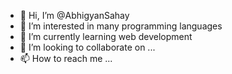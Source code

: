 - 👋 Hi, I’m @AbhigyanSahay
- 👀 I’m interested in many programming languages
- 🌱 I’m currently learning web development
- 💞️ I’m looking to collaborate on ...
- 📫 How to reach me ...

<!---
AbhigyanSahay/AbhigyanSahay is a ✨ special ✨ repository because its `README.md` (this file) appears on your GitHub profile.
You can click the Preview link to take a look at your changes.
--->
